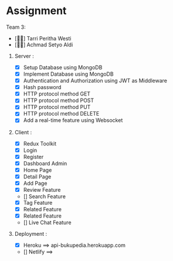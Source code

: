# Assignment

Team 3:

- [👩🏻] Tarri Peritha Westi
- [🧑🏻] Achmad Setyo Aldi

1. Server :

   - [x] Setup Database using MongoDB
   - [x] Implement Database using MongoDB
   - [x] Authentication and Authorization using JWT as Middleware
   - [x] Hash password
   - [X] HTTP protocol method GET
   - [x] HTTP protocol method POST
   - [x] HTTP protocol method PUT
   - [x] HTTP protocol method DELETE
   - [X] Add a real-time feature using Websocket

2. Client :

   - [x] Redux Toolkit
   - [x] Login
   - [x] Register
   - [x] Dashboard Admin
   - [x] Home Page
   - [x] Detail Page
   - [x] Add Page
   - [x] Review Feature
   - [] Search Feature
   - [x] Tag Feature
   - [x] Related Feature
   - [x] Related Feature
   - [] Live Chat Feature

3. Deployment :
   - [x] Heroku ==> api-bukupedia.herokuapp.com
   - [] Netlify ==> 
